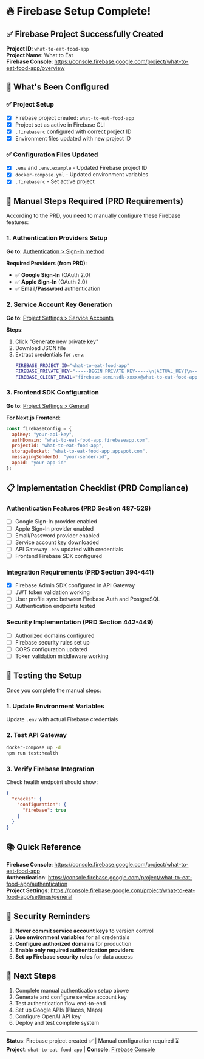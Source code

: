 # 🔥 Firebase Setup Complete!

## ✅ Firebase Project Successfully Created

**Project ID**: `what-to-eat-food-app`  
**Project Name**: What to Eat  
**Firebase Console**: https://console.firebase.google.com/project/what-to-eat-food-app/overview

## 🎯 What's Been Configured

### ✅ Project Setup
- [x] Firebase project created: `what-to-eat-food-app`
- [x] Project set as active in Firebase CLI
- [x] `.firebaserc` configured with correct project ID
- [x] Environment files updated with new project ID

### ✅ Configuration Files Updated
- [x] `.env` and `.env.example` - Updated Firebase project ID
- [x] `docker-compose.yml` - Updated environment variables
- [x] `.firebaserc` - Set active project

## 🔄 Manual Steps Required (PRD Requirements)

According to the PRD, you need to manually configure these Firebase features:

### 1. Authentication Providers Setup
**Go to**: [Authentication > Sign-in method](https://console.firebase.google.com/project/what-to-eat-food-app/authentication/providers)

**Required Providers (from PRD)**:
- ✅ **Google Sign-In** (OAuth 2.0)
- ✅ **Apple Sign-In** (OAuth 2.0) 
- ✅ **Email/Password** authentication

### 2. Service Account Key Generation
**Go to**: [Project Settings > Service Accounts](https://console.firebase.google.com/project/what-to-eat-food-app/settings/serviceaccounts/adminsdk)

**Steps**:
1. Click "Generate new private key"
2. Download JSON file
3. Extract credentials for `.env`:
   ```bash
   FIREBASE_PROJECT_ID="what-to-eat-food-app"
   FIREBASE_PRIVATE_KEY="-----BEGIN PRIVATE KEY-----\n[ACTUAL_KEY]\n-----END PRIVATE KEY-----\n"
   FIREBASE_CLIENT_EMAIL="firebase-adminsdk-xxxxx@what-to-eat-food-app.iam.gserviceaccount.com"
   ```

### 3. Frontend SDK Configuration
**Go to**: [Project Settings > General](https://console.firebase.google.com/project/what-to-eat-food-app/settings/general/)

**For Next.js Frontend**:
```javascript
const firebaseConfig = {
  apiKey: "your-api-key",
  authDomain: "what-to-eat-food-app.firebaseapp.com",
  projectId: "what-to-eat-food-app",
  storageBucket: "what-to-eat-food-app.appspot.com",
  messagingSenderId: "your-sender-id",
  appId: "your-app-id"
};
```

## 📋 Implementation Checklist (PRD Compliance)

### Authentication Features (PRD Section 487-529)
- [ ] Google Sign-In provider enabled
- [ ] Apple Sign-In provider enabled  
- [ ] Email/Password provider enabled
- [ ] Service account key downloaded
- [ ] API Gateway `.env` updated with credentials
- [ ] Frontend Firebase SDK configured

### Integration Requirements (PRD Section 394-441)
- [x] Firebase Admin SDK configured in API Gateway
- [ ] JWT token validation working
- [ ] User profile sync between Firebase Auth and PostgreSQL
- [ ] Authentication endpoints tested

### Security Implementation (PRD Section 442-449)
- [ ] Authorized domains configured
- [ ] Firebase security rules set up
- [ ] CORS configuration updated
- [ ] Token validation middleware working

## 🧪 Testing the Setup

Once you complete the manual steps:

### 1. Update Environment Variables
Update `.env` with actual Firebase credentials

### 2. Test API Gateway
```bash
docker-compose up -d
npm run test:health
```

### 3. Verify Firebase Integration
Check health endpoint should show:
```json
{
  "checks": {
    "configuration": {
      "firebase": true
    }
  }
}
```

## 📚 Quick Reference

**Firebase Console**: https://console.firebase.google.com/project/what-to-eat-food-app  
**Authentication**: https://console.firebase.google.com/project/what-to-eat-food-app/authentication  
**Project Settings**: https://console.firebase.google.com/project/what-to-eat-food-app/settings/general  

## 🚨 Security Reminders

1. **Never commit service account keys** to version control
2. **Use environment variables** for all credentials  
3. **Configure authorized domains** for production
4. **Enable only required authentication providers**
5. **Set up Firebase security rules** for data access

## 🎯 Next Steps

1. Complete manual authentication setup above
2. Generate and configure service account key
3. Test authentication flow end-to-end
4. Set up Google APIs (Places, Maps) 
5. Configure OpenAI API key
6. Deploy and test complete system

---

**Status**: Firebase project created ✅ | Manual configuration required ⏳  
**Project**: `what-to-eat-food-app` | **Console**: [Firebase Console](https://console.firebase.google.com/project/what-to-eat-food-app)